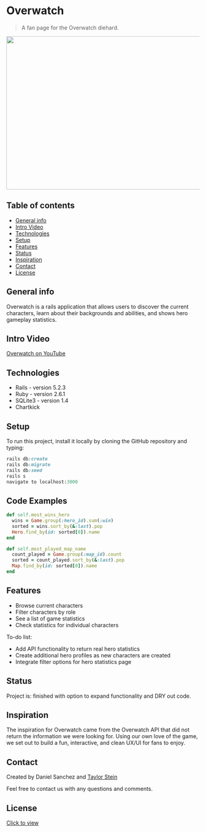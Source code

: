 # Overwatch
> A fan page for the Overwatch diehard.

<p align="center">
  <img width="650" height="400" src="https://media.giphy.com/media/Q9w3Y4RY1xKXnzKjN3/giphy.gif">
</p>

## Table of contents
* [General info](#general-info)
* [Intro Video](#intro-video)
* [Technologies](#technologies)
* [Setup](#setup)
* [Features](#features)
* [Status](#status)
* [Inspiration](#inspiration)
* [Contact](#contact)
* [License](#license)

## General info
Overwatch is a rails application that allows users to discover the current characters,
learn about their backgrounds and abilities, and shows hero gameplay statistics.

## Intro Video
[Overwatch on YouTube](https://www.youtube.com)

## Technologies
* Rails - version 5.2.3
* Ruby - version 2.6.1
* SQLite3 - version 1.4
* Chartkick

## Setup
To run this project, install it locally by cloning the GitHub repository and typing:
```ruby
rails db:create
rails db:migrate
rails db:seed
rails s
navigate to localhost:3000
```

## Code Examples
```ruby
def self.most_wins_hero
  wins = Game.group(:hero_id).sum(:win)
  sorted = wins.sort_by(&:last).pop
  Hero.find_by(id: sorted[0]).name
end
```

```ruby
def self.most_played_map_name
  count_played = Game.group(:map_id).count
  sorted = count_played.sort_by(&:last).pop
  Map.find_by(id: sorted[0]).name
end
```


## Features
* Browse current characters
* Filter characters by role
* See a list of game statistics
* Check statistics for individual characters


To-do list:
* Add API functionality to return real hero statistics
* Create additional hero profiles as new characters are created
* Integrate filter options for hero statistics page

## Status
Project is: finished with option to expand functionality and DRY out code.

## Inspiration
The inspiration for Overwatch came from the Overwatch API that did not return the information
we were looking for. Using our own love of the game, we set out to build a fun, interactive, and 
clean UX/UI for fans to enjoy. 

## Contact
Created by Daniel Sanchez and [Taylor Stein](www.linkedin.com/in/taylor-stein)

Feel free to contact us with any questions and comments.

## License
[Click to view](LICENSE)
